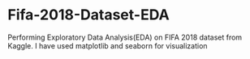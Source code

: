 # Fifa-2018-Dataset-EDA
Performing Exploratory Data Analysis(EDA) on FIFA 2018 dataset from Kaggle. I have used matplotlib and seaborn for visualization

